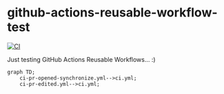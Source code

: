 # github-actions-reusable-workflow-test

[![CI](https://github.com/iamazeem/github-actions-reusable-workflow-test/actions/workflows/ci.yml/badge.svg?branch=main)](https://github.com/iamazeem/github-actions-reusable-workflow-test/actions/workflows/ci.yml)

Just testing GitHub Actions Reusable Workflows... :)

```mermaid
graph TD;
    ci-pr-opened-synchronize.yml-->ci.yml;
    ci-pr-edited.yml-->ci.yml;
```
